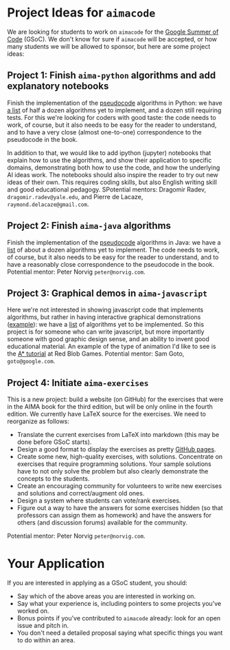 # Project Ideas for `aimacode`


We are looking for students to work on `aimacode` for the [Google Summer of Code](https://summerofcode.withgoogle.com) (GSoC). We don't know for sure if `aimacode` will be accepted, or how many students we will be allowed to sponsor, but here are some project ideas:

## Project 1: Finish `aima-python` algorithms and add explanatory notebooks

Finish the implementation of the [pseudocode](https://github.com/aimacode/aima-pseudocode) algorithms in Python: we have [a list](https://github.com/aimacode/aima-python/blob/master/README.md) of half a dozen algorithms yet to implement, and a dozen still requiring tests. For this we're looking for coders with good taste: the code needs to work, of course, but it also needs to be easy for the reader to understand, and to have a very close (almost one-to-one) correspondence to the pseudocode in the book.

In addition to that, we would like to add ipython (jupyter) notebooks that explain how to use the algorithms, and show their application to specific domains, demonstrating both how to use the code, and how the underlying AI ideas work. The notebooks should also inspire the reader to try out new ideas of their own. This requires coding skills, but also English writing skill and good educational pedagogy. SPotential mentors: Dragomir Radev, `dragomir.radev@yale.edu`, and
Pierre de Lacaze, `raymond.delacaze@gmail.com`.

## Project 2: Finish `aima-java` algorithms

Finish the implementation of the [pseudocode](https://github.com/aimacode/aima-pseudocode) algorithms in Java: we have a [list](https://github.com/aimacode/aima-java#index-of-implemented-algorithms) of about a dozen algorithms yet to implement.
The code needs to work, of course, but it also needs to be easy for the reader to understand, and to have a reasonably close correspondence to the pseudocode in the book. Potential mentor: Peter Norvig `peter@norvig.com`.

## Project 3: Graphical demos in `aima-javascript`

Here we're not interested in showing javascript code that implements algorithms, but rather in having interactive graphical demonstrations ([example](http://aimacode.github.io/aima-javascript/3-Solving-Problems-By-Searching/)): we have a [list](https://github.com/aimacode/aima-javascript/wiki/How-to-Contribute) of algorithms yet to be implemented. So this project is for someone who can write javascript, but more importantly someone with good graphic design sense, and an ability to invent good educational material. An example of the type of animation I'd like to see is the [A* tutorial](https://www.redblobgames.com/pathfinding/a-star/introduction.html) at Red Blob Games. Potential mentor: Sam Goto, `goto@google.com`.

## Project 4: Initiate `aima-exercises`

This is a new project: build a website (on GitHub) for the exercises that were in the AIMA book for the third edition, but will be only online in the fourth edition. We currently have LaTeX source for the exercises. We need to reorganize as follows:

- Translate the current exercises from LaTeX into markdown (this may be done before GSoC starts).
- Design a good format to display the exercises as pretty [GitHub pages](https://pages.github.com/).
- Create some new, high-quality exercises, with solutions. Concentrate on exercises that require programming solutions.
Your sample solutions have to not only solve the problem but also clearly demonstrate the concepts to the students.
- Create an encouraging community for volunteers to write new exercises and solutions and correct/augment old ones.
- Design a system where students can vote/rank exercises.
- Figure out a way to have the answers for some exercises hidden (so that professors can assign them as homework) and have the answers for others (and discussion forums) available for the community.

Potential mentor: Peter Norvig `peter@norvig.com`.


# Your Application

If you are interested in applying as a GSoC student, you should:
- Say which of the above areas you are interested in working on.
- Say what your experience is, including pointers to some projects you've worked on.
- Bonus points if you've contributed to `aimacode` already: look for an open issue and pitch in.
- You don't need a detailed proposal saying what specific things you want to do within an area.
